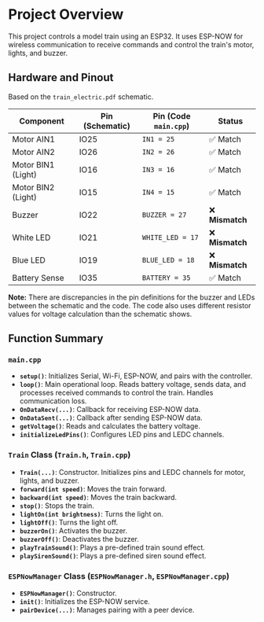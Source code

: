 # Project Overview

This project controls a model train using an ESP32. It uses ESP-NOW for wireless communication to receive commands and control the train's motor, lights, and buzzer.

## Hardware and Pinout

Based on the `train_electric.pdf` schematic.

| Component          | Pin (Schematic) | Pin (Code `main.cpp`) | Status      |
| ------------------ | --------------- | --------------------- | ----------- |
| Motor AIN1         | IO25            | `IN1 = 25`            | ✅ Match      |
| Motor AIN2         | IO26            | `IN2 = 26`            | ✅ Match      |
| Motor BIN1 (Light) | IO16            | `IN3 = 16`            | ✅ Match      |
| Motor BIN2 (Light) | IO15            | `IN4 = 15`            | ✅ Match      |
| Buzzer             | IO22            | `BUZZER = 27`         | ❌ **Mismatch** |
| White LED          | IO21            | `WHITE_LED = 17`      | ❌ **Mismatch** |
| Blue LED           | IO19            | `BLUE_LED = 18`       | ❌ **Mismatch** |
| Battery Sense      | IO35            | `BATTERY = 35`        | ✅ Match      |

**Note:** There are discrepancies in the pin definitions for the buzzer and LEDs between the schematic and the code. The code also uses different resistor values for voltage calculation than the schematic shows.

## Function Summary

### `main.cpp`

- **`setup()`**: Initializes Serial, Wi-Fi, ESP-NOW, and pairs with the controller.
- **`loop()`**: Main operational loop. Reads battery voltage, sends data, and processes received commands to control the train. Handles communication loss.
- **`OnDataRecv(...)`**: Callback for receiving ESP-NOW data.
- **`OnDataSent(...)`**: Callback after sending ESP-NOW data.
- **`getVoltage()`**: Reads and calculates the battery voltage.
- **`initializeLedPins()`**: Configures LED pins and LEDC channels.

### `Train` Class (`Train.h`, `Train.cpp`)

- **`Train(...)`**: Constructor. Initializes pins and LEDC channels for motor, lights, and buzzer.
- **`forward(int speed)`**: Moves the train forward.
- **`backward(int speed)`**: Moves the train backward.
- **`stop()`**: Stops the train.
- **`lightOn(int brightness)`**: Turns the light on.
- **`lightOff()`**: Turns the light off.
- **`buzzerOn()`**: Activates the buzzer.
- **`buzzerOff()`**: Deactivates the buzzer.
- **`playTrainSound()`**: Plays a pre-defined train sound effect.
- **`playSirenSound()`**: Plays a pre-defined siren sound effect.

### `ESPNowManager` Class (`ESPNowManager.h`, `ESPNowManager.cpp`)

- **`ESPNowManager()`**: Constructor.
- **`init()`**: Initializes the ESP-NOW service.
- **`pairDevice(...)`**: Manages pairing with a peer device.
